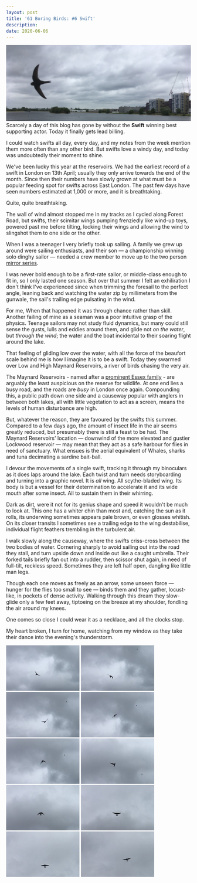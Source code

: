 ```yaml
---
layout: post
title: '61 Boring Birds: #6 Swift'
description:
date: 2020-06-06
---
```

![image](/assets/img/swift.jpg)
Scarcely a day of this blog has gone by without the **Swift** winning best supporting actor. Today it finally gets lead billing.

I could watch swifts all day, every day, and my notes from the week mention them more often than any other bird. But swifts love a windy day, and today was undoubtedly their moment to shine.

We've been lucky this year at the reservoirs. We had the earliest record of a swift in London on 13th April; usually they only arrive towards the end of the month. Since then their numbers have slowly grown at what must be a popular feeding spot for swifts across East London. The past few days have seen numbers estimated at 1,000 or more, and it is breathtaking.

Quite, quite breathtaking.

The wall of wind almost stopped me in my tracks as I cycled along Forest Road, but swifts, their scimitar wings pumping frenziedly like wind-up toys, powered past me before tilting, locking their wings and allowing the wind to slingshot them to one side or the other.

When I was a teenager I very briefly took up sailing. A family we grew up around were sailing enthusiasts, and their son &mdash; a championship winning solo dinghy sailor &mdash; needed a crew member to move up to the two person [mirror series](https://en.wikipedia.org/wiki/Mirror_(dinghy)). 

I was never bold enough to be a first-rate sailor, or middle-class enough to fit in, so I only lasted one season. But over that summer I felt an exhiliration I don't think I've experienced since when trimming the foresail to the perfect angle, leaning back and watching the water zip by millimeters from the gunwale, the sail's trailing edge pulsating in the wind.

For me, When that happened it was through chance rather than skill. Another failing of mine as a seaman was a poor intuitive grasp of the physics. Teenage sailors may not study fluid dynamics, but many could still sense the gusts, lulls and eddies around them, and glide not _on the water_, but _through the wind_; the water and the boat incidental to their soaring flight around the lake.

That feeling of gliding low over the water, with all the force of the beaufort scale behind me is how I imagine it is to be a swift. Today they swarmed over Low and High Maynard Reservoirs, a river of birds chasing the very air.

The Maynard Reservoirs - named after a [prominent Essex family](http://www.henrymaynardhistory.com/maynard-family.html) - are arguably the least auspicious on the reserve for wildlife. At one end lies a busy road, and the roads are _busy_ in London once again. Compounding this, a public path down one side and a causeway popular with anglers in between both lakes, all with little vegetation to act as a screen, means the levels of human disturbance are high. 

But, whatever the reason, they are favoured by the swifts this summer. Compared to a few days ago, the amount of insect life in the air seems greatly reduced, but presumably there is still a feast to be had. The Maynard Reservoirs' location &mdash; downwind of the more elevated and gustier Lockwood reservoir &mdash; may mean that they act as a safe harbour for flies in need of sanctuary. What ensues is the aerial equivalent of Whales, sharks and tuna decimating a sardine bait-ball.

I devour the movements of a single swift, tracking it through my binoculars as it does laps around the lake. Each twist and turn needs storyboarding and turning into a graphic novel. It is _all_ wing. All scythe-bladed wing. Its body is but a vessel for their determination to accelerate it and its wide mouth after some insect. All to sustain them in their whirring.

Dark as dirt, were it not for its genius shape and speed it wouldn't be much to look at. This one has a whiter chin than most and, catching the sun as it rolls, its underwing sometimes appears pale brown, or even glosses whitish. On its closer transits I sometimes see a trailing edge to the wing destabilise, individual flight feathers trembling in the turbulent air. 

I walk slowly along the causeway, where the swifts criss-cross between the two bodies of water. Cornering sharply to avoid sailing out into the road they stall, and turn upside down and inside out like a caught umbrella. Their forked tails briefly fan out into a rudder, then scissor shut again, in need of full-tilt, reckless speed. Sometimes they are left half open, dangling like little man legs.

Though each one moves as freely as an arrow, some unseen force &mdash; hunger for the flies too small to see &mdash; binds them and they gather, locust-like, in pockets of dense activity. Walking through this dream they slow-glide only a few feet away, tiptoeing on the breeze at my shoulder, fondling the air around my knees. 

One comes so close I could wear it as a necklace, and all the clocks stop.

My heart broken, I turn for home, watching from my window as they take their dance into the evening's thunderstorm.

![image](/assets/img/swift-storyboard/1.jpg)
![image](/assets/img/swift-storyboard/2.jpg)
![image](/assets/img/swift-storyboard/3.jpg)
![image](/assets/img/swift-storyboard/4.jpg)
![image](/assets/img/swift-storyboard/5.jpg)
![image](/assets/img/swift-storyboard/6.jpg)
![image](/assets/img/swift-storyboard/7.jpg)
![image](/assets/img/swift-storyboard/8.jpg)
![image](/assets/img/swift-storyboard/9.jpg)
![image](/assets/img/swift-storyboard/10.jpg)

